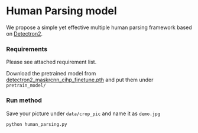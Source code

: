 # Human Parsing model
We propose a simple yet effective multiple human parsing framework based on [Detectron2](https://github.com/facebookresearch/detectron2).

### Requirements
Please see attached requirement list.

Download the pretrained model from [detectron2_maskrcnn_cihp_finetune.pth](https://drive.google.com/file/d/1T797HPC9V1mmw0cDoVOPSF1F_rrTcGPG/view?usp=sharing) and put them under `pretrain_model/`

### Run method
Save your picture under `data/crop_pic` and name it as `demo.jpg`
```
python human_parsing.py
```
